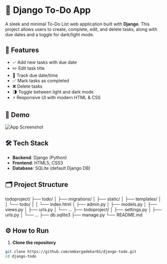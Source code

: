 # 📝 Django To-Do App

A sleek and minimal To-Do List web application built with **Django**. This project allows users to create, complete, edit, and delete tasks, along with due dates and a toggle for dark/light mode.

## 🚀 Features

- ✅ Add new tasks with due date
- ✏️ Edit task title
- 📅 Track due date/time
- ✅ Mark tasks as completed
- ❌ Delete tasks
- 🌗 Toggle between light and dark mode
- ⚡ Responsive UI with modern HTML & CSS

## 📸 Demo

![App Screenshot](https://github.com/omkargadekar01/django-todo/blob/main/screenshots/demo.png)

## 🛠️ Tech Stack

- **Backend**: Django (Python)
- **Frontend**: HTML5, CSS3
- **Database**: SQLite (default Django DB)

## 🗂️ Project Structure

todoproject/
├── todo/
│ ├── migrations/
│ ├── static/
│ ├── templates/
│ │ └── todo/
│ │ └── index.html
│ ├── admin.py
│ ├── models.py
│ ├── views.py
│ ├── urls.py
│ └── ...
├── todoproject/
│ ├── settings.py
│ ├── urls.py
│ └── ...
├── db.sqlite3
├── manage.py
└── README.md

## ⚙️ How to Run

1. **Clone the repository**

```bash
git clone https://github.com/omkargadekar01/django-todo.git
cd django-todo
